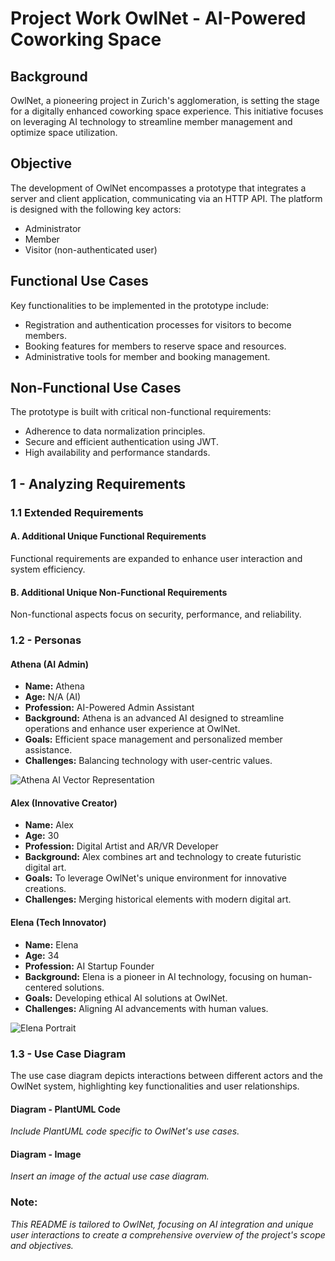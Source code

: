 # Project Work OwlNet - AI-Powered Coworking Space

## Background

OwlNet, a pioneering project in Zurich's agglomeration, is setting the stage for a digitally enhanced coworking space experience. This initiative focuses on leveraging AI technology to streamline member management and optimize space utilization.

## Objective

The development of OwlNet encompasses a prototype that integrates a server and client application, communicating via an HTTP API. The platform is designed with the following key actors:

- Administrator
- Member
- Visitor (non-authenticated user)

## Functional Use Cases

Key functionalities to be implemented in the prototype include:

- Registration and authentication processes for visitors to become members.
- Booking features for members to reserve space and resources.
- Administrative tools for member and booking management.

## Non-Functional Use Cases

The prototype is built with critical non-functional requirements:

- Adherence to data normalization principles.
- Secure and efficient authentication using JWT.
- High availability and performance standards.

## 1 - Analyzing Requirements

### 1.1 Extended Requirements

#### A. Additional Unique Functional Requirements

Functional requirements are expanded to enhance user interaction and system efficiency.

#### B. Additional Unique Non-Functional Requirements

Non-functional aspects focus on security, performance, and reliability.

### 1.2 - Personas

#### Athena (AI Admin)

- **Name:** Athena
- **Age:** N/A (AI)
- **Profession:** AI-Powered Admin Assistant
- **Background:** Athena is an advanced AI designed to streamline operations and enhance user experience at OwlNet.
- **Goals:** Efficient space management and personalized member assistance.
- **Challenges:** Balancing technology with user-centric values.

![Athena AI Vector Representation](https://chat.openai.com/resources/images/personas/Athena/Athena%20AI%20vector%20design.png)

#### Alex (Innovative Creator)

- **Name:** Alex
- **Age:** 30
- **Profession:** Digital Artist and AR/VR Developer
- **Background:** Alex combines art and technology to create futuristic digital art.
- **Goals:** To leverage OwlNet's unique environment for innovative creations.
- **Challenges:** Merging historical elements with modern digital art.

#### Elena (Tech Innovator)

- **Name:** Elena
- **Age:** 34
- **Profession:** AI Startup Founder
- **Background:** Elena is a pioneer in AI technology, focusing on human-centered solutions.
- **Goals:** Developing ethical AI solutions at OwlNet.
- **Challenges:** Aligning AI advancements with human values.

![Elena Portrait](https://chat.openai.com/resources/images/personas/Elena/Elena%20portrait.png)

### 1.3 - Use Case Diagram

The use case diagram depicts interactions between different actors and the OwlNet system, highlighting key functionalities and user relationships.

#### Diagram - PlantUML Code

*Include PlantUML code specific to OwlNet's use cases.*

#### Diagram - Image

*Insert an image of the actual use case diagram.*

### Note:

*This README is tailored to OwlNet, focusing on AI integration and unique user interactions to create a comprehensive overview of the project's scope and objectives.*